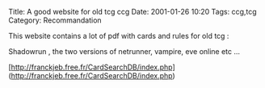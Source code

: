 Title: A good website for old tcg ccg
Date: 2001-01-26 10:20
Tags: ccg,tcg
Category: Recommandation


This website contains a lot of pdf with cards and rules for old tcg :


Shadowrun , the two versions of netrunner, vampire, eve online etc ...

[http://franckjeb.free.fr/CardSearchDB/index.php] (http://franckjeb.free.fr/CardSearchDB/index.php)